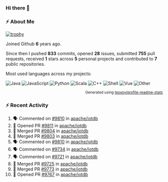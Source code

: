 ### Hi there 👋

### :zap: About Me

[![trophy](https://github-profile-trophy.vercel.app/?username=HTHou&theme=onedark)](https://github.com/ryo-ma/github-profile-trophy)
   
Joined Github **6** years ago.

Since then I pushed **833** commits, opened **28** issues, submitted **755** pull requests, received **1** stars across **5** personal projects and contributed to **7** public repositories.

Most used languages across my projects:

![Java](https://img.shields.io/static/v1?style=flat-square&label=%E2%A0%80&color=555&labelColor=%23b07219&message=Java%EF%B8%B194.4%25)
![JavaScript](https://img.shields.io/static/v1?style=flat-square&label=%E2%A0%80&color=555&labelColor=%23f1e05a&message=JavaScript%EF%B8%B11.4%25)
![Python](https://img.shields.io/static/v1?style=flat-square&label=%E2%A0%80&color=555&labelColor=%233572A5&message=Python%EF%B8%B10.7%25)
![Scala](https://img.shields.io/static/v1?style=flat-square&label=%E2%A0%80&color=555&labelColor=%23c22d40&message=Scala%EF%B8%B10.6%25)
![C++](https://img.shields.io/static/v1?style=flat-square&label=%E2%A0%80&color=555&labelColor=%23f34b7d&message=C%2B%2B%EF%B8%B10.6%25)
![Shell](https://img.shields.io/static/v1?style=flat-square&label=%E2%A0%80&color=555&labelColor=%2389e051&message=Shell%EF%B8%B10.4%25)
![Vue](https://img.shields.io/static/v1?style=flat-square&label=%E2%A0%80&color=555&labelColor=%2341b883&message=Vue%EF%B8%B10.3%25)
![Other](https://img.shields.io/static/v1?style=flat-square&label=%E2%A0%80&color=555&labelColor=%23ededed&message=Other%EF%B8%B11.2%25)

<p align="right"><sub>Generated using <a href="https://github.com/marketplace/actions/profile-readme-stats">teoxoy/profile-readme-stats</a></sub></p>


<!--![](https://github.com/HTHou/HTHou/blob/output/github-contribution-grid-snake.svg)-->

<!--![Haonan Hou's github stats](https://github-readme-stats.vercel.app/api?username=HTHou&count_private=true&show_icons=true&theme=onedark)-->

<!--![Haonan Hou's wakatime stats](https://github-readme-stats.vercel.app/api/wakatime?username=HTHou&layout=compact&theme=onedark)-->

<!--![Top Langs](https://github-readme-stats.vercel.app/api/top-langs/?username=HTHou&theme=onedark&layout=compact)-->

### :zap: Recent Activity
<!--START_SECTION:activity-->
1. 🗣 Commented on [#9810](https://github.com/apache/iotdb/issues/9810) in [apache/iotdb](https://github.com/apache/iotdb)
2. 💪 Opened PR [#9811](https://github.com/apache/iotdb/pull/9811) in [apache/iotdb](https://github.com/apache/iotdb)
3. 🎉 Merged PR [#9804](https://github.com/apache/iotdb/pull/9804) in [apache/iotdb](https://github.com/apache/iotdb)
4. 🎉 Merged PR [#9803](https://github.com/apache/iotdb/pull/9803) in [apache/iotdb](https://github.com/apache/iotdb)
5. 🗣 Commented on [#9810](https://github.com/apache/iotdb/issues/9810) in [apache/iotdb](https://github.com/apache/iotdb)
6. 🗣 Commented on [#9734](https://github.com/apache/iotdb/issues/9734) in [apache/iotdb](https://github.com/apache/iotdb)
7. 🗣 Commented on [#9721](https://github.com/apache/iotdb/issues/9721) in [apache/iotdb](https://github.com/apache/iotdb)
8. 🎉 Merged PR [#9725](https://github.com/apache/iotdb/pull/9725) in [apache/iotdb](https://github.com/apache/iotdb)
9. 🎉 Merged PR [#9773](https://github.com/apache/iotdb/pull/9773) in [apache/iotdb](https://github.com/apache/iotdb)
10. 💪 Opened PR [#9767](https://github.com/apache/iotdb/pull/9767) in [apache/iotdb](https://github.com/apache/iotdb)
<!--END_SECTION:activity-->

<!--
**HTHou/HTHou** is a ✨ _special_ ✨ repository because its `README.md` (this file) appears on your GitHub profile.

Here are some ideas to get you started:

- 🔭 I’m currently working on ...
- 🌱 I’m currently learning ...
- 👯 I’m looking to collaborate on ...
- 🤔 I’m looking for help with ...
- 💬 Ask me about ...
- 📫 How to reach me: ...
- 😄 Pronouns: ...
- ⚡ Fun fact: ...
-->
